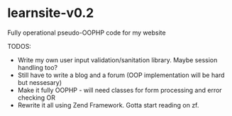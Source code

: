 learnsite-v0.2
==============

Fully operational pseudo-OOPHP code for my website

TODOS:

- Write my own user input validation/sanitation library. Maybe session handling too?
- Still have to write a blog and a forum (OOP implementation will be hard but nessesary)
- Make it fully OOPHP - will need classes for form processing and error checking
OR
- Rewrite it all using Zend Framework. Gotta start reading on zf.




